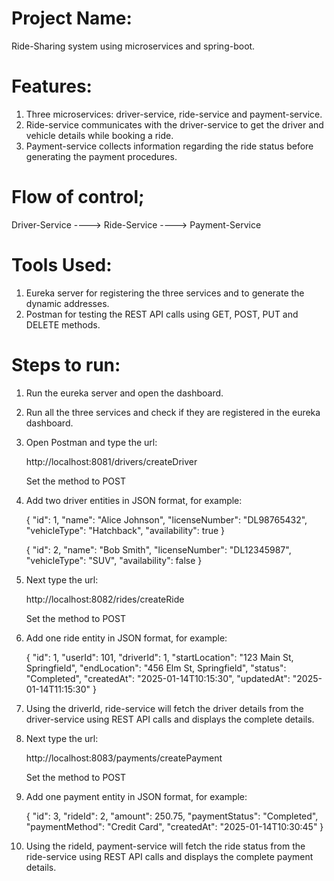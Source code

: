 # Project Name:
Ride-Sharing system using microservices and spring-boot.

# Features:

1. Three microservices: driver-service, ride-service and payment-service.
2. Ride-service communicates with the driver-service to get the driver and vehicle details while booking a ride.
3. Payment-service collects information regarding the ride status before generating the payment procedures.

# Flow of control;

Driver-Service ----> Ride-Service ----> Payment-Service

# Tools Used:

1. Eureka server for registering the three services and to generate the dynamic addresses.
2. Postman for testing the REST API calls using GET, POST, PUT and DELETE methods.

# Steps to run:

1. Run the eureka server and open the dashboard.
2. Run all the three services and check if they are registered in the eureka dashboard.
3. Open Postman and type the url:

    http://localhost:8081/drivers/createDriver

    Set the method to POST
4. Add two driver entities in JSON format, for example:

    {
    "id": 1,
    "name": "Alice Johnson",
    "licenseNumber": "DL98765432",
    "vehicleType": "Hatchback",
    "availability": true
    }

    {
   "id": 2,
   "name": "Bob Smith",
   "licenseNumber": "DL12345987",
   "vehicleType": "SUV",
   "availability": false
   }

5. Next type the url:

    http://localhost:8082/rides/createRide

    Set the method to POST
6. Add one ride entity in JSON format, for example:

   {
   "id": 1,
   "userId": 101,
   "driverId": 1,
   "startLocation": "123 Main St, Springfield",
   "endLocation": "456 Elm St, Springfield",
   "status": "Completed",
   "createdAt": "2025-01-14T10:15:30",
   "updatedAt": "2025-01-14T11:15:30"
   }

7. Using the driverId, ride-service will fetch the driver details from the driver-service using REST API calls and displays the complete details.
8. Next type the url:

    http://localhost:8083/payments/createPayment

    Set the method to POST
9. Add one payment entity in JSON format, for example:

   {
   "id": 3,
   "rideId": 2,
   "amount": 250.75,
   "paymentStatus": "Completed",
   "paymentMethod": "Credit Card",
   "createdAt": "2025-01-14T10:30:45"
   }
10. Using the rideId, payment-service will fetch the ride status from the ride-service using REST API calls and displays the complete payment details.
